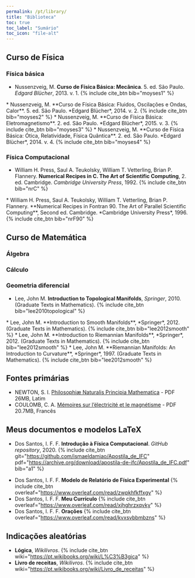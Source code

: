 ```yaml
---
permalink: /pt/library/
title: "Biblioteca"
toc: true
toc_label: "Sumário"
toc_icon: "file-alt"
---
```


## Curso de Física

### Física básica

* Nussenzveig, M. **Curso de Física Básica: Mecânica**. 5. ed. São Paulo. *Edgard Blücher*, 2013.
v. 1.
{% include cite_btn
   bib="moyses1"
%}
<div id="moyses1" style="display: none;">
{% highlight latex %}
@book{moyses1,
Title     = "Curso de F\'isica B\'asica: Mec\^anica",
Author    = "Herch Moys\'es Nussenzveig",
Address   = "S\~ao Paulo",
Publisher = "Edgard Bl\"ucher",
volume    = "1",
Edition   = "5",
Year      = "2013",
isbn      = "852120745X",
}
{% endhighlight %}
</div>
* Nussenzveig, M. **Curso de Física Básica: Fluidos, Oscilações e Ondas, Calor**. 5. ed. São Paulo. *Edgard Blücher*, 2014.
v. 2.
{% include cite_btn
   bib="moyses2"
%}
<div id="moyses2" style="display: none;">
{% highlight latex %}
@book{moyses2,
Title     = "Curso de F\'isica B\'asica: Fluidos, Oscila\c{c}\~oes e Ondas, Calor",
Author    = "Herch Moys\'es Nussenzveig",
Address   = "S\~ao Paulo",
Publisher = "Edgard Bl\"ucher",
volume    = "2",
Edition   = "5",
Year      = "2014",
isbn      = "8521207476",
}
{% endhighlight %}
</div>
* Nussenzveig, M. **Curso de Física Básica: Eletromagnetismo**. 2. ed. São Paulo. *Edgard Blücher*, 2015.
v. 3.
{% include cite_btn
   bib="moyses3"
%}
<div id="moyses3" style="display: none;">
{% highlight latex %}
@book{moyses3,
Title     = "Curso de F\'isica B\'asica: Eletromagnetismo",
Author    = "Herch Moys\'es Nussenzveig",
Address   = "S\~ao Paulo",
Publisher = "Edgard Bl\"ucher",
volume    = "3",
Edition   = "2",
Year      = "2015",
isbn      = "8521208014",
}
{% endhighlight %}
</div>
* Nussenzveig, M. **Curso de Física Básica: Ótica, Relatividade, Física Quântica**. 2. ed. São Paulo. *Edgard Blücher*, 2014.
v. 4.
{% include cite_btn
   bib="moyses4"
%}
<div id="moyses4" style="display: none;">
{% highlight latex %}
@book{moyses4,
Title     = "Curso de F\'isica B\'asica: \'Otica, Relatividade, F\'isica Qu\^antica",
Author    = "Herch Moys\'es Nussenzveig",
Address   = "S\~ao Paulo",
Publisher = "Edgard Bl\"ucher",
volume    = "4",
Edition   = "2",
Year      = "2014",
isbn      = "8521208030",
}
{% endhighlight %}
</div>


### Física Computacional

* William H. Press, Saul A. Teukolsky, William T. Vetterling, Brian P. Flannery. **Numerical Recipes in C. The Art of Scientific Computing**, 2. ed. Cambridge. *Cambridge University Press*, 1992.
{% include cite_btn
   bib="nrC"
%}
<div id="nrC" style="display: none;">
{% highlight latex %}
@Book{nrC,
  Title     = "Numerical Recipes in C. The Art of Scientific Computing",
  Author    = "William H. Press and Saul A. Teukolsky and William T. Vetterling and Brian P. Flannery",
  Address   = "Cambridge, USA",
  Publisher = "Cambridge University Press",
  Year      = "1992",
  Edition   = "2",
  isbn      = "0-521-35465-X",
}
{% endhighlight %}
</div>
* William H. Press, Saul A. Teukolsky, William T. Vetterling, Brian P. Flannery. **Numerical Recipes in Fontran 90. The Art of Parallel Scientific Computing**, Second ed. Cambridge. *Cambridge University Press*, 1996.
{% include cite_btn
   bib="nrF90"
%}
<div id="nrF90" style="display: none;">
{% highlight latex %}
@Book{nrF90,
  Title     = "Numerical Recipes in Fortan 90. The Art of Parallel Scientific Computing",
  Author    = "William H. Press and Saul A. Teukolsky and William T. Vetterling and Brian P. Flannery",
  Address   = "Cambridge, USA",
  Publisher = "Cambridge University Press",
  Year      = "1996",
  Edition   = "2",
  isbn      = "0-521-57439-0",
}
{% endhighlight %}
</div>

## Curso de Matemática

### Álgebra

### Cálculo

### Geometria diferencial

* Lee, John M. **Introduction to Topological Manifolds**, *Springer*, 2010. (Graduate Texts in Mathematics).
{% include cite_btn
   bib="lee2010topological"
%}
<div id="lee2010topological" style="display: none;">
{% highlight latex %}
@book{lee2010topological,
  title     = "Introduction to Topological Manifolds",
  author    = "John M. Lee",
  publisher = "Springer",
  edition   = "2",
  isbn      = "9781441979407",
  doi       = "10.1007/978-1-4419-7940-7",
  series    = "Graduate Texts in Mathematics",
  url       = "https://link.springer.com/book/10.1007/978-1-4419-7940-7",
  year      = "2010",
}
{% endhighlight %}
</div>
* Lee, John M. **Introduction to Smooth Manifolds**, *Springer*, 2012. (Graduate Texts in Mathematics).
{% include cite_btn
   bib="lee2012smooth"
%}
<div id="lee2012smooth" style="display: none;">
{% highlight latex %}
@book{lee2012smooth,
  title     = "Introduction to Smooth Manifolds",
  author    = "John M. Lee",
  publisher = "Springer",
  edition   = "2",
  isbn      = "9781441999825",
  doi       = "10.1007/978-1-4419-9982-5",
  series    = "Graduate Texts in Mathematics",
  url       = "https://link.springer.com/book/10.1007/978-1-4419-9982-5",
  year      = "2012",
}
{% endhighlight %}
</div>
* Lee, John M. **Introduction to Riemannian Manifolds**, *Springer*, 2012. (Graduate Texts in Mathematics).
{% include cite_btn
   bib="lee2012smooth"
%}
<div id="lee2012smooth" style="display: none;">
{% highlight latex %}
@book{lee2012smooth,
  title     = "Introduction to Riemannian Manifolds",
  author    = "John M. Lee",
  publisher = "Springer",
  edition   = "2",
  isbn      = "978-3-319-91755-9",
  doi       = "10.1007/978-3-319-91755-9",
  series    = "Graduate Texts in Mathematics",
  url       = "https://link.springer.com/book/10.1007/978-3-319-91755-9",
  year      = "2018",
}
{% endhighlight %}
</div>
* Lee, John M. **Riemannian Manifolds: An Introduction to Curvature**, *Springer*, 1997. (Graduate Texts in Mathematics).
{% include cite_btn
   bib="lee2012smooth"
%}
<div id="lee2012smooth" style="display: none;">
{% highlight latex %}
@book{lee2012smooth,
  title     = "Riemannian Manifolds: An Introduction to Curvature",
  author    = "John M. Lee",
  publisher = "Springer",
  isbn      = "978-0-387-22726-9",
  doi       = "10.1007/b98852",
  series    = "Graduate Texts in Mathematics",
  url       = "https://link.springer.com/book/10.1007/b98852",
  year      = "1997",
}
{% endhighlight %}
</div>








## Fontes primárias
* NEWTON, S. I. [Philosophiæ Naturalis Principia Mathematica](https://drive.google.com/uc?export=download&id=1AgQ2Y2nrmTKlgmlNgiUonQHqcWoajI99) - PDF 26MB, Latim
* COULOMB, C. A. [Mémoires sur l’électricité et le magnétisme](https://archive.org/download/mmoiressurllectr00coul/mmoiressurllectr00coul.pdf) - PDF 20.7MB, Francês


## Meus documentos e modelos LaTeX

* Dos Santos, I. F. F. **Introdução à Física Computacional**. *GitHub repository*, 2020.
{% include cite_btn
   git="https://github.com/ismaeldamiao/Apostila_de_IFC"
   pdf="https://archive.org/download/apostila-de-ifc/Apostila_de_IFC.pdf"
   bib="a1"
%}
<div id="a1" style="display: none;">
{% highlight latex %}
@misc{DOSSANTOSIFC,
title        = "Introdu\c{c}\~ao \`a F\'isica Computacional",
author       = "I. F. F. dos{ }Santos",
howpublished = "GitHub repository",
year         = "2020",
url          = "https://github.com/ismaeldamiao/Apostila_de_IFC",
}
{% endhighlight %}
</div>


* Dos Santos, I. F. F. **Modelo de Relatório de Física Experimental**
{% include cite_btn overleaf="https://www.overleaf.com/read/zwpkhfkffxgy" %}
* Dos Santos, I. F. F. **Meu Currículo**
{% include cite_btn overleaf="https://www.overleaf.com/read/xjhghrzxqvky" %}
* Dos Santos, I. F. F. **Orações**
{% include cite_btn overleaf="https://www.overleaf.com/read/kvxsvbbmbzns" %}

## Indicações aleatórias
* **Lógica**, *Wikilivros*.
{% include cite_btn wiki="https://pt.wikibooks.org/wiki/L%C3%B3gica" %}
* **Livro de receitas**, *Wikilivros*.
{% include cite_btn wiki="https://pt.wikibooks.org/wiki/Livro_de_receitas" %}
